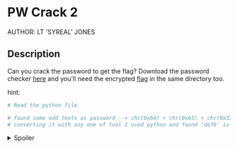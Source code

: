 # PW Crack 2
AUTHOR: LT 'SYREAL' JONES
## Description
Can you crack the password to get the flag?
Download the password checker [here](https://artifacts.picoctf.net/c/13/level2.py) and you'll need the encrypted [flag](https://artifacts.picoctf.net/c/13/level2.flag.txt.enc) in the same directory too.

hint:
```bash
# Read the python file.

# found some odd texts as password --> chr(0x64) + chr(0x65) + chr(0x37) + chr(0x36)
# converting it with any one of tool I used python and found 'de76' is password.
```
<details>
<summary>Spoiler</summary>

picoCTF{tr45h_51ng1ng_489dea9a}

</details>
